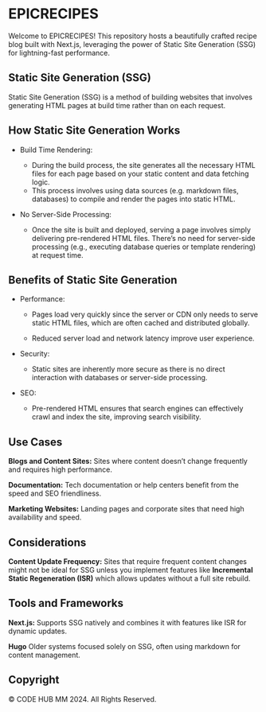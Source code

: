 # EPICRECIPES

Welcome to EPICRECIPES! This repository hosts a beautifully crafted recipe blog built with Next.js, leveraging the power of Static Site Generation (SSG) for lightning-fast performance.

## Static Site Generation (SSG)

Static Site Generation (SSG) is a method of building websites that involves generating HTML pages at build time rather than on each request.

## How Static Site Generation Works

- Build Time Rendering:

  - During the build process, the site generates all the necessary HTML files for each page based on your static content and data fetching logic.
  - This process involves using data sources (e.g. markdown files, databases) to compile and render the pages into static HTML.

- No Server-Side Processing:

  - Once the site is built and deployed, serving a page involves simply delivering pre-rendered HTML files. There’s no need for server-side processing (e.g., executing database queries or template rendering) at request time.

## Benefits of Static Site Generation

- Performance:

  - Pages load very quickly since the server or CDN only needs to serve static HTML files, which are often cached and distributed globally.

  - Reduced server load and network latency improve user experience.

- Security:

  - Static sites are inherently more secure as there is no direct interaction with databases or server-side processing.

- SEO:

  - Pre-rendered HTML ensures that search engines can effectively crawl and index the site, improving search visibility.

## Use Cases

**Blogs and Content Sites:** Sites where content doesn’t change frequently and requires high performance.

**Documentation:** Tech documentation or help centers benefit from the speed and SEO friendliness.

**Marketing Websites:** Landing pages and corporate sites that need high availability and speed.

## Considerations

**Content Update Frequency:** Sites that require frequent content changes might not be ideal for SSG unless you implement features like **Incremental Static Regeneration (ISR)** which allows updates without a full site rebuild.

## Tools and Frameworks

**Next.js:** Supports SSG natively and combines it with features like ISR for dynamic updates.

**Hugo** Older systems focused solely on SSG, often using markdown for content management.

## Copyright

© CODE HUB MM 2024. All Rights Reserved.
